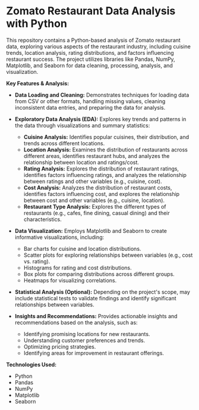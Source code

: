 # Zomato Restaurant Data Analysis with Python

This repository contains a Python-based analysis of Zomato restaurant data, exploring various aspects of the restaurant industry, including cuisine trends, location analysis, rating distributions, and factors influencing restaurant success. The project utilizes libraries like Pandas, NumPy, Matplotlib, and Seaborn for data cleaning, processing, analysis, and visualization.

**Key Features & Analysis:**

* **Data Loading and Cleaning:** Demonstrates techniques for loading data from CSV or other formats, handling missing values, cleaning inconsistent data entries, and preparing the data for analysis. 
* **Exploratory Data Analysis (EDA):** Explores key trends and patterns in the data through visualizations and summary statistics:
    * **Cuisine Analysis:** Identifies popular cuisines, their distribution, and trends across different locations.
    * **Location Analysis:** Examines the distribution of restaurants across different areas, identifies restaurant hubs, and analyzes the relationship between location and ratings/cost.
    * **Rating Analysis:** Explores the distribution of restaurant ratings, identifies factors influencing ratings, and analyzes the relationship between ratings and other variables (e.g., cuisine, cost).
    * **Cost Analysis:** Analyzes the distribution of restaurant costs, identifies factors influencing cost, and explores the relationship between cost and other variables (e.g., cuisine, location).
    * **Restaurant Type Analysis:** Explores the different types of restaurants (e.g., cafes, fine dining, casual dining) and their characteristics.
      
* **Data Visualization:** Employs Matplotlib and Seaborn to create informative visualizations, including:
    * Bar charts for cuisine and location distributions.
    * Scatter plots for exploring relationships between variables (e.g., cost vs. rating).
    * Histograms for rating and cost distributions.
    * Box plots for comparing distributions across different groups.
    * Heatmaps for visualizing correlations.
      
* **Statistical Analysis (Optional):** Depending on the project's scope, may include statistical tests to validate findings and identify significant relationships between variables.
  
* **Insights and Recommendations:** Provides actionable insights and recommendations based on the analysis, such as:
    * Identifying promising locations for new restaurants.
    * Understanding customer preferences and trends.
    * Optimizing pricing strategies.
    * Identifying areas for improvement in restaurant offerings.

**Technologies Used:**

* Python
* Pandas
* NumPy
* Matplotlib
* Seaborn
